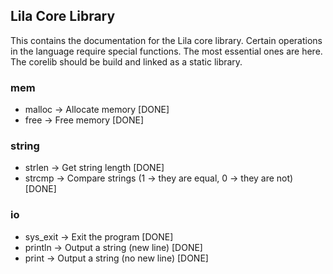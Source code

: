 ## Lila Core Library

This contains the documentation for the Lila core library. Certain operations in the language require special functions. The most essential ones are here. The corelib should be build and linked as a static library.

### mem

* malloc -> Allocate memory [DONE]   
* free -> Free memory [DONE]   

### string

* strlen -> Get string length [DONE]   
* strcmp -> Compare strings (1 -> they are equal, 0 -> they are not) [DONE]   

### io

* sys_exit -> Exit the program [DONE]   
* println -> Output a string (new line) [DONE]   
* print -> Output a string (no new line) [DONE]   



